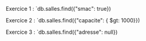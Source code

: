 Exercice 1 : 
`db.salles.find({"smac": true})

Exercice 2 : 
`db.salles.find({"capacite": { $gt: 1000}})

Exercice 3 : 
`db.salles.find({"adresse": null})